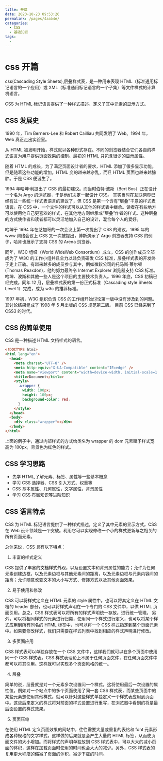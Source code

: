 ```yaml
---
title: 开篇
date: 2023-10-23 09:53:26
permalink: /pages/4aab4e/
categories:
  - CSS
  - 基础知识
tags:
  -
---
```


# css 开篇

css(Cascading Style Sheets),层叠样式表，是一种用来表现 HTML（标准通用标记语言的一个应用）或 XML（标准通用标记语言的一个子集）等文件样式的计算机语言。

CSS 为 HTML 标记语言提供了一种样式描述，定义了其中元素的显示方式。

## CSS 发展史

1990 年，Tim Berners-Lee 和 Robert Cailliau 共同发明了 Web。1994 年，Web 真正走出实验室。

从 HTML 被发明开始，样式就以各种形式存在。不同的浏览器结合它们各自的样式语言为用户提供页面效果的控制。最初的 HTML 只包含很少的显示属性。

随着 HTML 的成长，为了满足页面设计者的要求，HTML 添加了很多显示功能。但是随着这些功能的增加，HTML 变的越来越杂乱，而且 HTML 页面也越来越臃肿。于是 CSS 便诞生了。

1994 年哈坤·利提出了 CSS 的最初建议。而当时伯特·波斯（Bert Bos）正在设计一个名为 Argo 的浏览器，于是他们决定一起设计 CSS。
其实当时在互联网界已经有过一些统一样式表语言的建议了，但 CSS 是第一个含有“层叠”丰意的样式表语言。在 CSS 中，一个文件的样式可以从其他的样式表中继承。读者在有些地方可以使用他自己更喜欢的样式，在其他地方则继承或“层叠”作者的样式。这种层叠的方式使作者和读者都可以灵活地加入自己的设计，混合每个人的爱好。

哈坤于 1994 年在芝加哥的一次会议上第一次提出了 CSS 的建议，1995 年的 www 网络会议上 CSS 又一次被提出，博斯演示了 Argo 浏览器支持 CSS 的例子，哈肯也展示了支持 CSS 的 Arena 浏览器。

同年，W3C 组织（World WideWeb Consortium）成立，CSS 的创作成员全部成为了 W3C 的工作小组并且全力以赴负责研发 CSS 标准，层叠样式表的开发终于走上正轨。有越来越多的成员参与其中，例如微软公司的托马斯·莱尔顿(Thomas Reaxdon)，他的努力最终令 Internet Explorer 浏览器支持 CSS 标准。哈坤、波斯和其他一些人是这个项目的主要技术负责人。1996 年底，CSS 初稿已经完成，同年 12 月，层叠样式表的第一份正式标准（Cascading style Sheets Level 1）完成，成为 w3c 的推荐标准。

1997 年初，W3C 组织负责 CSS 的工作组开始讨论第一版中没有涉及到的问题。其讨论结果组成了 1998 年 5 月出版的 CSS 规范第二版。
目前 CSS 已经来到了 CSS3 的时代。

## CSS 的简单使用

CSS 是一种描述 HTML 文档样式的语言。

```html
<!DOCTYPE html>
<html lang="en">
  <head>
    <meta charset="UTF-8" />
    <meta http-equiv="X-UA-Compatible" content="IE=edge" />
    <meta name="viewport" content="width=device-width, initial-scale=1.0" />
    <title>Document</title>
    <style>
      .wrapper {
        width: 100px;
        height: 100px;
        background-color: red;
      }
    </style>
  </head>
  <body>
    <div class="wrapper"></div>
  </body>
</html>
```

上面的例子中，通过内部样式的方式给类名为 wrapper 的 dom 元素赋予样式宽高为 100px，背景色为红色的样式。

## CSS 学习思路

- 先学 HTML,了解元素、标签、属性等一些基本概念
- 学习 CSS 选择器、CSS 引入方式、权重等
- CSS 基本属性、几何属性，文字属性，背景属性
- 学习 CSS 布局知识等进阶知识

## CSS 语言特点

CSS 为 HTML 标记语言提供了一种样式描述，定义了其中元素的显示方式。CSS 在 Web 设计领域是一个突破。利用它可以实现修改一个小的样式更新与之相关的所有页面元素。

总体来说，CSS 具有以下特点：

1. 丰富的样式定义

CSS 提供了丰富的文档样式外观，以及设置文本和背景属性的能力；允许为任何元素创建边框，以及元素边框与其他元素间的距离，以及元素边框与元素内容间的距离；允许随意改变文本的大小写方式、修饰方式以及其他页面效果。

2. 易于使用和修改

CSS 可以将样式定义在 HTML 元素的 style 属性中，也可以将其定义在 HTML 文档的 header 部分，也可以将样式声明在一个专门的 CSS 文件中，以供 HTML 页面引用。总之，CSS 样式表可以将所有的样式声明统一存放，进行统一管理。
另外，可以将相同样式的元素进行归类，使用同一个样式进行定义，也可以将某个样式应用到所有同名的 HTML 标签中，也可以将一个 CSS 样式指定到某个页面元素中。如果要修改样式，我们只需要在样式列表中找到相应的样式声明进行修改。

3. 多页面应用

CSS 样式表可以单独存放在一个 CSS 文件中，这样我们就可以在多个页面中使用同一个 CSS 样式表。CSS 样式表理论上不属于任何页面文件，在任何页面文件中都可以将其引用。这样就可以实现多个页面风格的统一。

4. 层叠

简单的说，层叠就是对一个元素多次设置同一个样式，这将使用最后一次设置的属性值。例如对一个站点中的多个页面使用了同一套 CSS 样式表，而某些页面中的某些元素想使用其他样式，就可以针对这些样式单独定义一个样式表应用到页面中。这些后来定义的样式将对前面的样式设置进行重写，在浏览器中看到的将是最后面设置的样式效果。

5. 页面压缩

在使用 HTML 定义页面效果的网站中，往往需要大量或重复的表格和 font 元素形成各种规格的文字样式，这样做的后果就是会产生大量的 HTML 标签，从而使页面文件的大小增加。而将样式的声明单独放到 CSS 样式表中，可以大大的减小页面的体积，这样在加载页面时使用的时间也会大大的减少。另外，CSS 样式表的复用更大程度的缩减了页面的体积，减少下载的时间。
